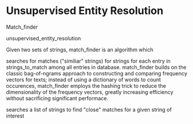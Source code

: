 # Unsupervised Entity Resolution
Match_finder 

unsupervised_entity_resolution

Given two sets of strings, match_finder is an algorithm which

searches for matches ("similiar" strings) for strings for each entry in strings_to_match among all entries in database. match_finder builds on the classic bag-of-ngrams approach to constructing and comparing frequency vectors for texts; instead of using a dictionary of words to count occurences, match_finder employs the hashing trick to reduce the dimensionality of the frequency vectors, greatly increasing efficiency without sacrificing significant performace.

searches a list of strings to find "close" matches for a given string of interest
